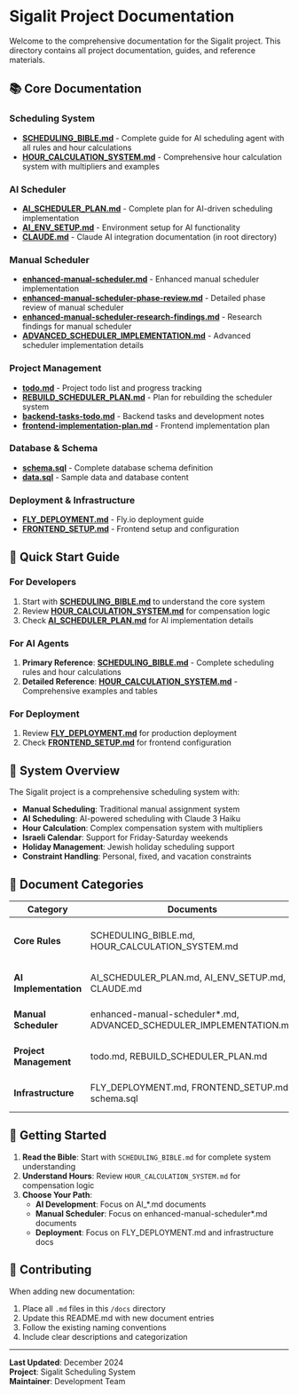 # Sigalit Project Documentation

Welcome to the comprehensive documentation for the Sigalit project. This directory contains all project documentation, guides, and reference materials.

## 📚 Core Documentation

### **Scheduling System**
- **[SCHEDULING_BIBLE.md](SCHEDULING_BIBLE.md)** - Complete guide for AI scheduling agent with all rules and hour calculations
- **[HOUR_CALCULATION_SYSTEM.md](HOUR_CALCULATION_SYSTEM.md)** - Comprehensive hour calculation system with multipliers and examples

### **AI Scheduler**
- **[AI_SCHEDULER_PLAN.md](AI_SCHEDULER_PLAN.md)** - Complete plan for AI-driven scheduling implementation
- **[AI_ENV_SETUP.md](AI_ENV_SETUP.md)** - Environment setup for AI functionality
- **[CLAUDE.md](../CLAUDE.md)** - Claude AI integration documentation (in root directory)

### **Manual Scheduler**
- **[enhanced-manual-scheduler.md](enhanced-manual-scheduler.md)** - Enhanced manual scheduler implementation
- **[enhanced-manual-scheduler-phase-review.md](enhanced-manual-scheduler-phase-review.md)** - Detailed phase review of manual scheduler
- **[enhanced-manual-scheduler-research-findings.md](enhanced-manual-scheduler-research-findings.md)** - Research findings for manual scheduler
- **[ADVANCED_SCHEDULER_IMPLEMENTATION.md](ADVANCED_SCHEDULER_IMPLEMENTATION.md)** - Advanced scheduler implementation details

### **Project Management**
- **[todo.md](todo.md)** - Project todo list and progress tracking
- **[REBUILD_SCHEDULER_PLAN.md](REBUILD_SCHEDULER_PLAN.md)** - Plan for rebuilding the scheduler system
- **[backend-tasks-todo.md](backend-tasks-todo.md)** - Backend tasks and development notes
- **[frontend-implementation-plan.md](frontend-implementation-plan.md)** - Frontend implementation plan

### **Database & Schema**
- **[schema.sql](schema.sql)** - Complete database schema definition
- **[data.sql](data.sql)** - Sample data and database content

### **Deployment & Infrastructure**
- **[FLY_DEPLOYMENT.md](FLY_DEPLOYMENT.md)** - Fly.io deployment guide
- **[FRONTEND_SETUP.md](FRONTEND_SETUP.md)** - Frontend setup and configuration

## 🎯 Quick Start Guide

### **For Developers**
1. Start with **[SCHEDULING_BIBLE.md](SCHEDULING_BIBLE.md)** to understand the core system
2. Review **[HOUR_CALCULATION_SYSTEM.md](HOUR_CALCULATION_SYSTEM.md)** for compensation logic
3. Check **[AI_SCHEDULER_PLAN.md](AI_SCHEDULER_PLAN.md)** for AI implementation details

### **For AI Agents**
1. **Primary Reference**: **[SCHEDULING_BIBLE.md](SCHEDULING_BIBLE.md)** - Complete scheduling rules and hour calculations
2. **Detailed Reference**: **[HOUR_CALCULATION_SYSTEM.md](HOUR_CALCULATION_SYSTEM.md)** - Comprehensive examples and tables

### **For Deployment**
1. Review **[FLY_DEPLOYMENT.md](FLY_DEPLOYMENT.md)** for production deployment
2. Check **[FRONTEND_SETUP.md](FRONTEND_SETUP.md)** for frontend configuration

## 🔧 System Overview

The Sigalit project is a comprehensive scheduling system with:

- **Manual Scheduling**: Traditional manual assignment system
- **AI Scheduling**: AI-powered scheduling with Claude 3 Haiku
- **Hour Calculation**: Complex compensation system with multipliers
- **Israeli Calendar**: Support for Friday-Saturday weekends
- **Holiday Management**: Jewish holiday scheduling support
- **Constraint Handling**: Personal, fixed, and vacation constraints

## 📖 Document Categories

| Category | Documents | Purpose |
|----------|-----------|---------|
| **Core Rules** | SCHEDULING_BIBLE.md, HOUR_CALCULATION_SYSTEM.md | System understanding and AI guidance |
| **AI Implementation** | AI_SCHEDULER_PLAN.md, AI_ENV_SETUP.md, CLAUDE.md | AI system setup and operation |
| **Manual Scheduler** | enhanced-manual-scheduler*.md, ADVANCED_SCHEDULER_IMPLEMENTATION.md | Manual scheduling system |
| **Project Management** | todo.md, REBUILD_SCHEDULER_PLAN.md | Development progress and planning |
| **Infrastructure** | FLY_DEPLOYMENT.md, FRONTEND_SETUP.md, schema.sql | Deployment and technical setup |

## 🚀 Getting Started

1. **Read the Bible**: Start with `SCHEDULING_BIBLE.md` for complete system understanding
2. **Understand Hours**: Review `HOUR_CALCULATION_SYSTEM.md` for compensation logic
3. **Choose Your Path**: 
   - **AI Development**: Focus on AI_*.md documents
   - **Manual Scheduler**: Focus on enhanced-manual-scheduler*.md documents
   - **Deployment**: Focus on FLY_DEPLOYMENT.md and infrastructure docs

## 📝 Contributing

When adding new documentation:
1. Place all `.md` files in this `/docs` directory
2. Update this README.md with new document entries
3. Follow the existing naming conventions
4. Include clear descriptions and categorization

---

**Last Updated**: December 2024  
**Project**: Sigalit Scheduling System  
**Maintainer**: Development Team